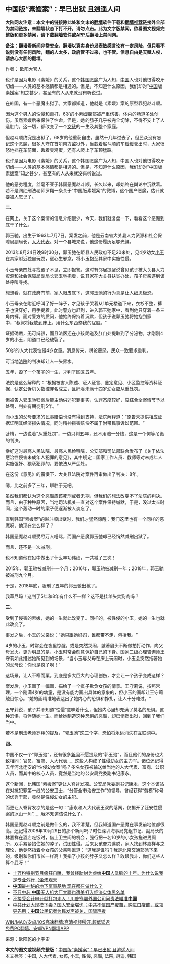  <h2>中国版“素媛案”：早已出狱 且逍遥人间</h2> <p class="notice"><b>大陆网友注意：本文中的链接除此处和文末的<a href="https://github.com/bannedbook/fanqiang" >翻墙</a>软件下载和<a href="https://github.com/killgcd/justmysocks/blob/master/README.md">翻墙推荐</a>链接外全部为禁网链接，未翻墙状态下打不开，请勿点击。此为文字版禁闻，欲看图文视频完整版和更多禁闻，请下载<a href="https://github.com/bannedbook/fanqiang">翻墙软件或APP</a>后翻墙上禁闻网。</p><p>备注：翻墙看新闻非常安全，翻墙以真实身份发表敏感言论有一定风险，但只看不说则没有任何风险，翻的人太多，政府管不过来，也不管。信息自由是天赋人权，请放心大胆的翻墙。</b></p>  <div class="entry"> <p>作者： 欧阳大官人</p> <p id="summary">也许是因为电影《素媛》的关系，这个<a href="https://www.bannedbook.org/bnews/tag/%e9%9f%a9%e5%9b%bd/" class="st_tag internal_tag" rel="tag" title="标签 韩国 下的日志">韩国</a><a href="https://www.bannedbook.org/bnews/tag/%e6%81%b6%e9%ad%94/" class="st_tag internal_tag" rel="tag" title="标签 恶魔 下的日志">恶魔</a>广为人知，<span class='wp_keywordlink_affiliate'><a href="https://www.bannedbook.org/" title="中国" target="_blank">中国</a></span>人也对他恨得咬牙切齿——人类的基本感情都是相通的。但是，不知道什么原因，我们却对‌‌“<a href="https://www.bannedbook.org/bnews/tag/%E4%B8%AD%E5%9B%BD/" class="st_tag internal_tag" rel="tag" title="标签 中国 下的日志">中国</a>版素媛案‌‌”知之甚少，甚至有的人从来就没有听说过。</p> <p>在韩国，有一个恶魔出狱了。大家都知道，他就是《素媛》案的原型罪犯赵斗顺。</p> <p>因为这个男人的<a href="https://www.bannedbook.org/bnews/tag/%e6%80%a7%e4%be%b5/" class="st_tag internal_tag" rel="tag" title="标签 性侵 下的日志">性侵</a>和毒打，6岁的小素媛腹部被严重伤害，体内的肠道多处创伤。虽然素媛后来保住了性命，但是，她的肠子几乎被完全切除，不得不安上了人造肛门。这一切，都改变了一个<a href="https://www.bannedbook.org/bnews/tag/%e5%a5%b3%e5%ad%a9/" class="st_tag internal_tag" rel="tag" title="标签 女孩 下的日志">女孩</a>的一生及其整个家庭。</p> <p>但赵斗顺终究是出狱了，68岁的他重获自由。虽然十几年过去了，但民众没有忘记这个恶魔，很多人守在首尔南方监狱外，当载着赵斗顺的车缓缓驶出时，大家愤怒地挡在车前面，丢着臭鸡蛋，还有人爬上了车顶猛踩。</p> <p>也许是因为电影《素媛》的关系，这个韩国恶魔广为人知，中国人也对他恨得咬牙切齿——人类的基本感情都是相通的。但是，不知道什么原因，我们却对‌‌“中国版素媛案‌‌”知之甚少，甚至有的人从来就没有听说过。</p> <p>他的恶劣程度，丝毫不亚于韩国恶魔赵斗顺，长久以来，却始终在舆论中沉默着。若不是网红刑法老师罗翔一条关于‌‌“中国版素媛案‌‌”的微博，这个国产恶魔，估计就要被人忘记了。</p> <p><strong>二、</strong></p> <p>在网上，关于这个案情的信息介绍很少，今天，我们就复盘一下，看看这个恶魔到底干了什么。</p> <p>郭玉驰，出生于1963年7月7日。案发之前，他是云南省大关县人力资源和社会保障局副局长，<a href="https://www.bannedbook.org/bnews/tag/%e4%ba%ba%e5%a4%a7%e4%bb%a3%e8%a1%a8/" class="st_tag internal_tag" rel="tag" title="标签 人大代表 下的日志">人大代表</a>。对一个县城来说，他这份履历足够光鲜。</p> <p>2013年8月24日晚9时30分，郭玉弛在距县人民政府不足20米处，见4岁幼女<a href="https://www.bannedbook.org/bnews/tag/%E5%B0%8F%E7%8E%89/" class="st_tag internal_tag" rel="tag" title="标签 小玉 下的日志">小玉</a>在其家附近独自玩耍，逐心生邪念，将小玉抱至其家中实施性侵。</p>  <p>小玉母亲四处寻找孩子不见，立即报警。这时有邻居提醒说曾见孩子被大关县人力资源和社会保障局副局长郭玉弛抱着，说其家在大关县扶贫办处，孩子母亲遂到该处呼叫寻找。</p> <p>想想看，就在政府门前，家人眼皮底下，这郭玉驰的行为真是让人细思极恐。</p> <p>小玉母亲在附近呼叫了好一阵子，才见孩子哭着从1单元楼道下来，衣衫不整，裤子也没穿好，用手提着。此时警方也赶到，进入郭玉弛家中，看到他只穿着一条三角内裤。面对警方的质问，他始终保持着沉默，但孩子说郭玉弛将她抱到家中，‌‌“叔叔将我放到床上，用什么东西整我的屁股。‌‌”</p> <p>证据确凿，无可辩驳，而且法医还在小孩阴道及肛门处提取到了分泌物。才刚刚4岁的小玉，阴道口已经破裂了。</p> <p>50岁的人大代表性侵4岁女童。消息传来，舆论震怒，民众一致要求重判。</p> <p>可当地<a href="https://www.bannedbook.org/bnews/tag/%e6%b3%95%e9%99%a2/" class="st_tag internal_tag" rel="tag" title="标签 法院 下的日志">法院</a>的判决却让人一头雾水。</p> <p>五年，毁了一个孩子的一生，才判了区区五年。</p> <p>法院是这么解释的：‌‌“根据被害人陈述、证人证言、鉴定意见、小区监控等资料证据，认定公诉机关指控罪名成立，且奸淫未满十四岁幼女应从重处罚。</p> <p>但被告人郭玉驰归案后能主动供述犯罪事实，认罪态度较好，应综合全案情节予以处罚，判处有期徒刑5年。‌‌”</p> <p>而小玉的父母要求的民事赔偿也没有得到支持，法院解释道：‌‌“原告未提供相应证据证明其经济损失情况，同时精神损害赔偿不属于附带民事诉讼范围。‌‌”</p> <p>卧槽，一边说着‌‌“从重处罚‌‌”，一边只判五年，还不用赔一分钱，这是一个何等吊诡的判决。</p>  <p>幸好这时最高人民法院、最高人民检察院、公安部和司法部联合发布了《关于依法惩治性侵害未成年人犯罪的意见》，其中规定：国家工作人员、教师等对未成年人实施强奸、猥亵犯罪的，要依法从严惩处。</p> <p>在这份《意见》的震慑下，大关县法院对案件再审做出了判决：8年。</p> <p>嗯，比之前多了三年，聊胜于无吧。</p> <p>虽然我们都认为这个恶魔应该死刑或者无期，但我们的想法改变不了法院的判决。而且，由于种种原因，当地司法机关一直对这个案件保持缄默，于是，没过太长时间，这个轰动一时的案子便逐渐被人淡忘了。</p> <p>直到韩国‌‌“素媛案‌‌”的赵斗顺出狱时，我们才猛然惊醒：我们这里也有一个同样的恶魔呀，他现在怎么样了？</p> <p>韩国恶魔赵斗顺受尽万人唾骂，而国产恶魔郭玉弛却已经悄然减刑出狱了。</p> <p>而且，还不是一次减刑。</p> <p>也不知道他在狱中做出了什么丰功伟绩，一共减了三次！</p> <p>2015年，郭玉驰被减刑十一个月；2016年，郭玉驰被减刑一年；2018年，郭玉驰被减刑九个月。</p> <p>于是，2018年底，服刑了五年的郭玉驰出狱了。</p> <p>我草尼玛！这判了5年和8年有什么不一样？这不是挂羊头卖狗肉吗？</p>  <p><strong>三、</strong></p> <p>受到了侵害的素媛，她的一生就此改变了。同样的，被性侵的小玉，她的一生也就此改变了。</p> <p>事发之后，小玉的父亲说：‌‌“她只跟她妈妈，谁都带不走，包括我。‌‌”</p> <p>4岁的小玉，时常会在夜里惊醒，或是突然哭闹，皱著眉头不断做拍打动作，向父母发火。更为明显的是，小玉时常会刻意保护自己的下身。国家二级心理咨询师王守莉如此描述她所见到的场景，‌‌“当小玉与父母在床上玩闹时，小玉会突然指著她的父母说：你也是疯子啊！‌‌”</p> <p>这场景，让人不寒而栗。到底是多大巨大的心理创伤，才会让一个孩子变成这样？</p> <p>案发后，小玉画了一幅画，描绘了一个疯子欺负女孩的情景。王守莉说，按照常理，一个刚满4岁的幼童，是没有能力画出具体的意象的，但小玉的画却让王守莉触目惊心。‌‌“她的画精准地表达出了她内心的恐惧和挣扎，让人十分难过。‌‌”</p> <p>王守莉说，孩子并不知道‌‌“性侵‌‌”意味着什么，但她内心里却充满了莫名的恐惧。这种恐惧，将伴随她一生。而给她制造这种恐惧的恶魔，却已悄然出狱，回到了我们当中。</p> <p>若不是刑法老师罗翔的提及，‌‌“郭玉弛‌‌”这三个字，恐怕将永远消失在互联网中。</p> <p><strong>四、</strong></p> <p>中国不仅一个‌‌“郭玉弛‌‌”，还有很多<span class='wp_keywordlink_affiliate'><a href="https://www.bannedbook.org/" title="新闻">新闻</a></span>不愿提及的‌‌“郭玉弛‌‌”，而且他们的身份也大致相同：官员、富商、人大代表……这些人构成了性侵幼女的主力军。诸位还记得去年河北迁安的‌‌“性侵幼女案‌‌”吗？多名女孩被输送给当地的人大代表、富商、公职人员，而其中的核心人员，竟然是当地的公安局党委副书记康永。</p> <p>这个新闻，比韩国‌‌“素媛案‌‌”更让人脊背发凉。公安局党委副书记康永，这个本该站在对抗犯罪第一线的公安卫士，‌‌“分管全市治安工作‌‌”的领导，曾经获得‌‌“劳模‌‌”称号的优秀干部，竟然是性侵幼女的主犯。</p>  <p>而更让人脊背发凉的是这一句：‌‌“康永和人大代表王双的落网，仅揭开了迁安性侵案的冰山一角‌‌”……我不知道该说什么了。</p> <p>韩国恶魔赵斗顺之前是做什么的，我不清楚，但我知道国产恶魔在事发前地位都很高。还记得2008年10月29日的那个新闻吗？时任深圳海事局党组书记、副局长的林嘉祥在酒店吃饭时，借上卫生间的机会，强行把一名10岁的小女孩拖进男厕所，双手紧紧掐住她的脖子，试图性侵。后来女孩奋力逃脱，家人找到林嘉祥与之理论，他竟然指着小女孩的父亲叫嚣道：‌‌“道我是谁吗？我是北京交通部派下来的，级别和你们市长一样高！我掐了小孩的脖子又怎么样？敢跟我斗，你们这些人算个屁呀！‌‌”</p> <ul class='op-related-articles' title='相关阅读'> <li><a href='https://www.bannedbook.org/bnews/bannedvideo/20201219/1450832.html' target='_blank'>十万粉特别节目疯狂自曝，我曾经助纣为虐给<b>中国</b>人洗脑的十年。为什么说我是专业外行（坐澳观天</a></li> <li><a href='https://www.bannedbook.org/bnews/comments/20201219/1450816.html' target='_blank'><b>中国</b>最神秘的地下军事基地 现在都在做什么？</a></li> <li><a href='https://www.bannedbook.org/bnews/finance/20201219/1450812.html' target='_blank'>不只中芯 <b>中国</b>无人机大厂大疆也遭美打入经济实体黑名单</a></li> <li><a href='https://www.bannedbook.org/bnews/cnnews/20201219/1450805.html' target='_blank'>不接受会计审计就打包走人！川普签署外国公司问责法瞄准<b>中国</b></a></li> <li><a href='https://www.bannedbook.org/bnews/bannedvideo/20201219/1450779.html' target='_blank'>中共计划大规模下毒？国人安全堪忧；中共不信国产疫苗，购进口疫苗，或领导先用；<b>中国</b>公民记者为民发声被关，国际声援</a></li> </ul> <p class="texttj"> <a href="https://github.com/bannedbook/fanqiang/wiki/V2ray%E6%9C%BA%E5%9C%BA" target="_blank">WIN/MAC/安卓/iOS高速翻墙:高清视频秒开,超低延迟</a><br/> <a href="https://github.com/bannedbook/fanqiang/wiki/%E7%A6%81%E9%97%BB%E7%BD%91%E5%AE%89%E5%8D%93%E7%BF%BB%E5%A2%99%E6%96%B0%E9%97%BBAPP" target="_blank">免费PC翻墙、安卓VPN翻墙APP</a></p><p> 来源：欧阳乾的小宇宙 </p><a name='sharetosocial'></a>       <div><b>本文的图文或视频完整版</b>：<a href='https://www.bannedbook.org/bnews/comments/20201219/1450843.html'>中国版“素媛案”：早已出狱 且逍遥人间</a></div>  </div><!--END ENTRY--> <div class="postfooter"> <div>本文标签：<a href="https://www.bannedbook.org/bnews/tag/%E4%B8%AD%E5%9B%BD/" rel="tag">中国</a>, <a href="https://www.bannedbook.org/bnews/tag/%e4%ba%ba%e5%a4%a7%e4%bb%a3%e8%a1%a8/" rel="tag">人大代表</a>, <a href="https://www.bannedbook.org/bnews/tag/%e5%a5%b3%e5%ad%a9/" rel="tag">女孩</a>, <a href="https://www.bannedbook.org/bnews/tag/%E5%B0%8F%E7%8E%89/" rel="tag">小玉</a>, <a href="https://www.bannedbook.org/bnews/tag/%e6%80%a7%e4%be%b5/" rel="tag">性侵</a>, <a href="https://www.bannedbook.org/bnews/tag/%e6%81%b6%e9%ad%94/" rel="tag">恶魔</a>, <a href="https://www.bannedbook.org/bnews/tag/%e6%b3%95%e9%99%a2/" rel="tag">法院</a>, <a href="https://www.bannedbook.org/bnews/tag/%E9%80%8D%E9%81%A5/" rel="tag">逍遥</a>, <a href="https://www.bannedbook.org/bnews/tag/%e9%9f%a9%e5%9b%bd/" rel="tag">韩国</a></div>  </div><!--END POSTFOOTER--> 
